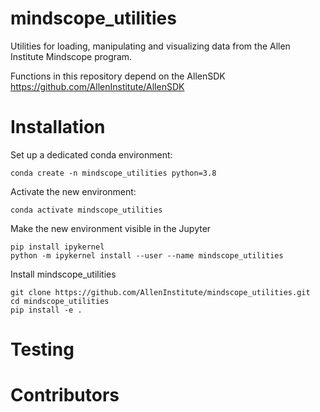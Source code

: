 # mindscope_utilities
Utilities for loading, manipulating and visualizing data from the Allen Institute Mindscope program.

Functions in this repository depend on the AllenSDK
https://github.com/AllenInstitute/AllenSDK

# Installation

Set up a dedicated conda environment:

```
conda create -n mindscope_utilities python=3.8 
```

Activate the new environment:

```
conda activate mindscope_utilities
```

Make the new environment visible in the Jupyter 
```
pip install ipykernel
python -m ipykernel install --user --name mindscope_utilities
```

Install mindscope_utilities
```
git clone https://github.com/AllenInstitute/mindscope_utilities.git
cd mindscope_utilities
pip install -e .
```

# Testing

# Contributors